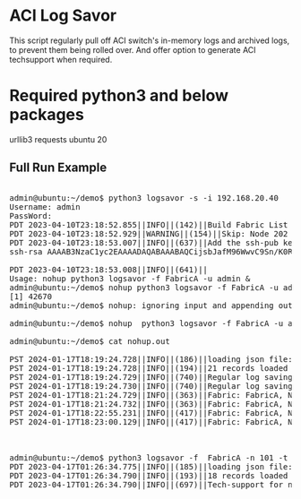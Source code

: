 # ACI Log Savor 

This script regularly pull off ACI switch's in-memory logs and archived logs, to prevent them being rolled over.
And offer option to generate ACI techsupport when required.


# Required python3 and below packages

urllib3
requests
ubuntu 20


## Full Run Example

<pre>

admin@ubuntu:~/demo$ python3 logsavor -s -i 192.168.20.40
Username: admin
PassWord:
PDT 2023-04-10T23:18:52.855||INFO||(142)||Build Fabric List
PDT 2023-04-10T23:18:52.929||WARNING||(154)||Skip: Node 202 OOB mgmt address is not configured
PDT 2023-04-10T23:18:53.007||INFO||(637)||Add the ssh-pub key below to user admin on 192.168.20.40
ssh-rsa AAAAB3NzaC1yc2EAAAADAQABAAABAQCijsbJafM96WwvC9Sn/K0R2jAndTkkYAupH1OCtE5CQtcNi9V9Dt7FpfVk5+f1i7PgAAOve9MxBbgFBLq6Ed+pHQ2qTpzn8eRoTWffxUkrUGJXQcdOywqWOMkxRcmTrRhFttEQJTqn4SRm5ITlmhkgjeDBuCgQ4Cj5RZI5lUXicjbFO2v6ykiGzbcueNlU+hbcBxsb0LctzpiFvUHNeTbgKOfDulJZBrwRRPf8DrocBh1te0B2h1xU8amvku6qyB1UoMGuwssQrKCIap28KNVkJhZCFQJlciJQt0/Q5pPghrcC5NJdKv5aDGp2QXRq8Bz44qzrlAdPnt+oX9vUrHrH tianhe@aci-logviewer

PDT 2023-04-10T23:18:53.008||INFO||(641)||
Usage: nohup python3 logsavor -f FabricA -u admin &
admin@ubuntu:~/demo$ nohup python3 logsavor -f FabricA -u admin &
[1] 42670
admin@ubuntu:~/demo$ nohup: ignoring input and appending output to 'nohup.out'

admin@ubuntu:~/demo$ nohup  python3 logsavor -f FabricA -u admin -n 101,102 &

admin@ubuntu:~/demo$ cat nohup.out

PST 2024-01-17T18:19:24.728||INFO||(186)||loading json file: FabricA/fabric_node.json
PST 2024-01-17T18:19:24.728||INFO||(194)||21 records loaded from FabricA/fabric_node.json
PST 2024-01-17T18:19:24.729||INFO||(740)||Regular log saving timer started for node 101
PST 2024-01-17T18:19:24.730||INFO||(740)||Regular log saving timer started for node 102
PST 2024-01-17T18:21:24.729||INFO||(363)||Fabric: FabricA, Node: 101, Current Version: 15.2-5c, Syncing remote directory: /var/sysmgr/tmp_logs/
PST 2024-01-17T18:21:24.732||INFO||(363)||Fabric: FabricA, Node: 102, Current Version: 15.2-5c, Syncing remote directory: /var/sysmgr/tmp_logs/
PST 2024-01-17T18:22:55.231||INFO||(417)||Fabric: FabricA, Node: 102, Current Version: 15.2-5c, /var/sysmgr/tmp_logs/ is synced between active and archive
PST 2024-01-17T18:23:00.129||INFO||(417)||Fabric: FabricA, Node: 101, Current Version: 15.2-5c, /var/sysmgr/tmp_logs/ is synced between active and archive



admin@ubuntu:~/demo$ python3 logsavor -f  FabricA -n 101 -t
PDT 2023-04-17T01:26:34.775||INFO||(185)||loading json file: CAP1/fabric_node.json
PDT 2023-04-17T01:26:34.790||INFO||(193)||18 records loaded from CAP1/fabric_node.json
PDT 2023-04-17T01:26:34.790||INFO||(697)||Tech-support for node 101 should start within 30 seconds
